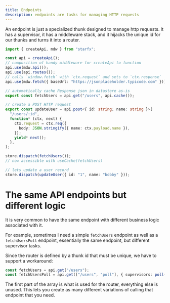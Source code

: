 ```yaml
---
title: Endpoints
description: endpoints are tasks for managing HTTP requests
---
```


An endpoint is just a specialized thunk designed to manage http requests. It has
a supervisor, it has a middleware stack, and it hijacks the unique id for our
thunks and turns it into a router.

```ts
import { createApi, mdw } from "starfx";

const api = createApi();
// composition of handy middleware for createApi to function
api.use(mdw.api());
api.use(api.routes());
// calls `window.fetch` with `ctx.request` and sets to `ctx.response`
api.use(mdw.fetch({ baseUrl: "https://jsonplaceholder.typicode.com" }));

// automatically cache Response json in datastore as-is
export const fetchUsers = api.get("/users", api.cache());

// create a POST HTTP request
export const updateUser = api.post<{ id: string; name: string }>(
  "/users/:id",
  function* (ctx, next) {
    ctx.request = ctx.req({
      body: JSON.stringify({ name: ctx.payload.name }),
    });
    yield* next();
  },
);

store.dispatch(fetchUsers());
// now accessible with useCache(fetchUsers)

// lets update a user record
store.dispatch(updateUser({ id: "1", name: "bobby" }));
```

# The same API endpoints but different logic

It is very common to have the same endpoint with different business logic
associated with it.

For example, sometimes I need a simple `fetchUsers` endpoint as well as a
`fetchUsersPoll` endpoint, essentially the same endpoint, but different
supervisor tasks.

Since the router is defined by a thunk id that must be unique, we have to
support a workaround:

```ts
const fetchUsers = api.get("/users");
const fetchUsersPoll = api.get(["/users", "poll"], { supervisors: poll() });
```

The first part of the array is what is used for the router, everything else is
unused. This lets you create as many different variations of calling that
endpoint that you need.
